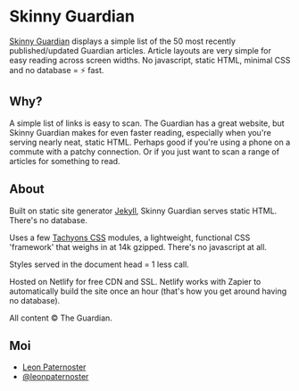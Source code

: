 # Skinny Guardian

[Skinny Guardian](https://www.skinnyguardian.xyz) displays a simple list of the 50 most recently published/updated Guardian articles. Article layouts are very simple for easy reading across screen widths. No javascript, static HTML, minimal CSS and no database = ⚡️ fast.

## Why?

A simple list of links is easy to scan. The Guardian has a great website, but Skinny Guardian makes for even faster reading, especially when you're serving nearly neat, static HTML. Perhaps good if you're using a phone on a commute with a patchy connection. Or if you just want to scan a range of articles for something to read.

## About

Built on static site generator [Jekyll](https://jekyllrb.com), Skinny Guardian serves static HTML. There's no database.

Uses a few [Tachyons CSS](http://tachyons.io) modules, a lightweight, functional CSS 'framework' that weighs in at 14k gzipped. There's no javascript at all.

Styles served in the document head = 1 less call.

Hosted on Netlify for free CDN and SSL. Netlify works with Zapier to automatically build the site once an hour (that's how you get around having no database).

All content &copy; The Guardian.

## Moi

<ul>
  <li><a href="https://www.leonpaternoster.com">Leon Paternoster</a></li>
  <li><a href="https://www.twitter.com/leonpaternoster">@leonpaternoster</a></li>
</ul>
